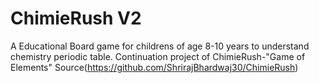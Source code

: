 # ChimieRush V2
A Educational Board game for childrens of age 8-10 years to understand chemistry periodic table.
Continuation project of ChimieRush-"Game of Elements" Source(https://github.com/ShrirajBhardwaj30/ChimieRush)


